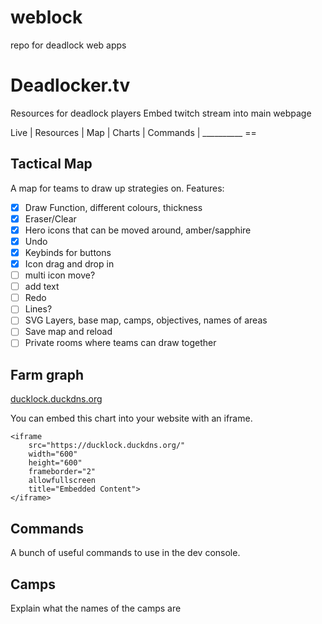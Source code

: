 # weblock
repo for deadlock web apps

# Deadlocker.tv

Resources for deadlock players
Embed twitch stream into main webpage

Live | Resources | Map | Charts | Commands | __________ == 


## Tactical Map
A map for teams to draw up strategies on.
Features:
- [x] Draw Function, different colours, thickness
- [x] Eraser/Clear
- [x] Hero icons that can be moved around, amber/sapphire
- [x] Undo
- [x] Keybinds for buttons
- [x] Icon drag and drop in
- [ ] multi icon move?
- [ ] add text
- [ ] Redo
- [ ] Lines?
- [ ] SVG Layers, base map, camps, objectives, names of areas
- [ ] Save map and reload
- [ ] Private rooms where teams can draw together

## Farm graph
[ducklock.duckdns.org](ducklock.duckdns.org)

You can embed this chart into your website with an iframe.

```
<iframe 
    src="https://ducklock.duckdns.org/"
    width="600" 
    height="600" 
    frameborder="2" 
    allowfullscreen 
    title="Embedded Content">
</iframe>
```


## Commands
A bunch of useful commands to use in the dev console.

## Camps
Explain what the names of the camps are

